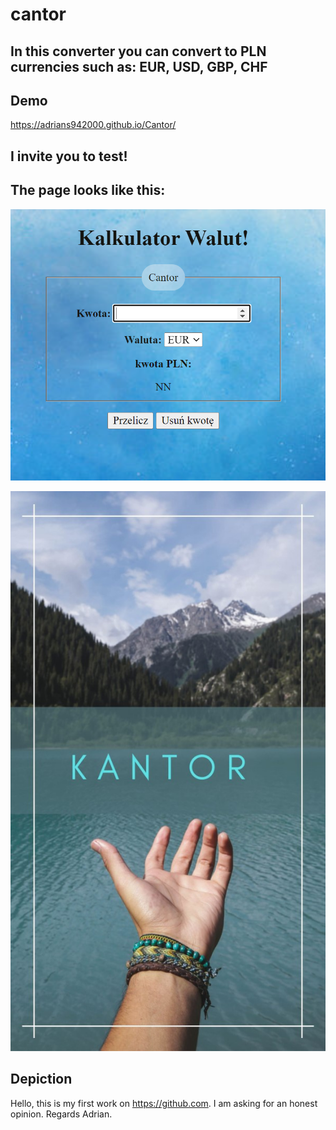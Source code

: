 # cantor

## In this converter you can convert to PLN currencies such as: EUR, USD, GBP, CHF

## Demo
https://adrians942000.github.io/Cantor/


## I invite you to test!

## The page looks like this:
![Kantor](images/123.PNG)

![Cantor2](images/Kantor.jpg)

## Depiction
Hello, this is my first work on https://github.com. I am asking for an honest opinion.
Regards Adrian.
